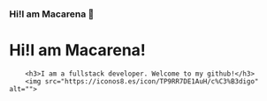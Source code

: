 ### Hi!I am Macarena  👋
<h1>Hi!I am Macarena!</h1>

    
        <h3>I am a fullstack developer. Welcome to my github!</h3>
        <img src="https://iconos8.es/icon/TP9RR7DE1AuH/c%C3%B3digo" alt="">


<!--
**Macaeco/Macaeco** is a ✨ _special_ ✨ repository because its `README.md` (this file) appears on your GitHub profile.

Here are some ideas to get you started:

- 🔭 I’m currently working on ...
- 🌱 I’m currently learning ...
- 👯 I’m looking to collaborate on ...
- 🤔 I’m looking for help with ...
- 💬 Ask me about ...
- 📫 How to reach me: ...
- 😄 Pronouns: ...
- ⚡ Fun fact: ...
-->
